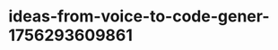 # ideas-from-voice-to-code-gener-1756293609861
```json [ { "title": "Voice-Driven API Builder", "description": "أداة تتيح للمستخدمين بناء واجهات برمجة التطبيقات (APIs) باستخدام أوامر صوتية، مما يسهل على المطورين إنشاء APIs بسرعة ودون الحاجة لكتابة الكود يدوياً.", "mvp_plan": "استخدام مكتبة التعرف على الصوت لتحويل الأوامر الصوتية إلى مخرجات JSON. إنشاء واجهة بسيطة تسمح للمستخدمين بإدخال تفاصي...
